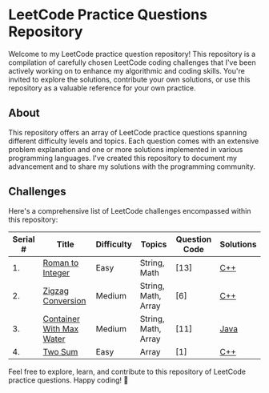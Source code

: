 # LeetCode Practice Questions Repository

Welcome to my LeetCode practice question repository! This repository is a compilation of carefully chosen LeetCode coding challenges that I've been actively working on to enhance my algorithmic and coding skills. You're invited to explore the solutions, contribute your own solutions, or use this repository as a valuable reference for your own practice.

## About

This repository offers an array of LeetCode practice questions spanning different difficulty levels and topics. Each question comes with an extensive problem explanation and one or more solutions implemented in various programming languages. I've created this repository to document my advancement and to share my solutions with the programming community.




## Challenges

Here's a comprehensive list of LeetCode challenges encompassed within this repository:

| Serial # | Title | Difficulty | Topics | Question Code | Solutions |
|---------|-------|------------|--------|--------------|-----------|
| 1. | [Roman to Integer](https://leetcode.com/problems/roman-to-integer/) | Easy | String, Math | [13] | [C++](https://github.com/kishorekuttalamr/leetCode/blob/main/romantoint.cpp) |
| 2. | [Zigzag Conversion](https://leetcode.com/problems/zigzag-conversion/) | Medium | String, Math, Array | [6] | [C++](https://github.com/kishorekuttalamr/leetCode/blob/main/zigzag.cpp) |
| 3. | [Container With Max Water](https://leetcode.com/problems/container-with-most-water/) | Medium | String, Math, Array | [11] | [Java](containerWithMaxWater.java) |
| 4. | [Two Sum](https://leetcode.com/problems/two-sum/submissions/1084770409/)| Easy | Array | [1] | [C++](https://github.com/kishorekuttalamr/leetCode/blob/main/twosum.cpp) |

Feel free to explore, learn, and contribute to this repository of LeetCode practice questions. Happy coding! 🚀
